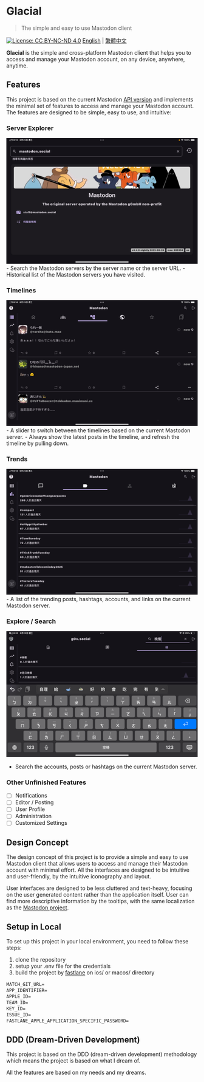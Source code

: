 # Glacial

> The simple and easy to use Mastodon client

[![License: CC BY-NC-ND 4.0][0]][1]
[English](README.md) | [繁體中文](README_zh.md)

**Glacial** is the simple and cross-platform Mastodon client that helps you to access and manage
your Mastodon account, on any device, anywhere, anytime.

## Features

This project is based on the current Mastodon [API version][2] and implements the minimal set of
features to access and manage your Mastodon account. The features are designed to be simple,
easy to use, and intuitive:

### Server Explorer

<img src="images/mastodon_server_explorer.png" alt="Mastodon Server Explorer" />
- Search the Mastodon servers by the server name or the server URL.
- Historical list of the Mastodon servers you have visited.

### Timelines

<img src="images/federal_timeline.png" alt="Federal Timeline" />
- A slider to switch between the timelines based on the current Mastodon server.
- Always show the latest posts in the timeline, and refresh the timeline by pulling down.

### Trends

<img src="images/trends_hashtag.png" alt="Trends Hashtag" />
- A list of the trending posts, hashtags, accounts, and links on the current Mastodon server.

### Explore / Search

<img src="images/search.png" alt="Search" />

- Search the accounts, posts or hashtags on the current Mastodon server.

### Other Unfinished Features

- [ ] Notifications
- [ ] Editor / Posting
- [ ] User Profile
- [ ] Administration
- [ ] Customized Settings

## Design Concept

The design concept of this project is to provide a simple and easy to use Mastodon client that
allows users to access and manage their Mastodon account with minimal effort. All the interfaces
are designed to be intuitive and user-friendly, by the intuitive iconography and layout.

User interfaces are designed to be less cluttered and text-heavy, focusing on the user generated
content rather than the application itself. User can find more descriptive information by the
tooltips, with the same localization as the [Mastodon project][3].

## Setup in Local

To set up this project in your local environment, you need to follow these steps:

1. clone the repository
2. setup your .env file for the credentials
3. build the project by [fastlane][4] on ios/ or macos/ directory

```.env
MATCH_GIT_URL=
APP_IDENTIFIER=
APPLE_ID=
TEAM_ID=
KEY_ID=
ISSUE_ID=
FASTLANE_APPLE_APPLICATION_SPECIFIC_PASSWORD=
```

## DDD (Dream-Driven Development)

This project is based on the DDD (dream-driven development) methodology which means the project
is based on what I dream of.

All the features are based on my needs and my dreams.

[0]: https://img.shields.io/badge/License-CC_BY--NC--ND_4.0-lightgrey.svg
[1]: https://creativecommons.org/licenses/by-nc-nd/4.0/
[2]: https://github.com/cmj0121/mastodon_openapi
[3]: https://github.com/mastodon/mastodon/tree/main/app/javascript/mastodon/locales
[4]: https://fastlane.tools/
